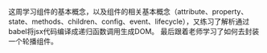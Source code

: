 这周学习组件的基本概念，以及组件的相关基本概念（attribute、property、state、methods、children、config、event、lifecycle），又练习了解析通过babel将jsx代码编译成递归函数调用生成DOM。
最后跟着老师学习了如何去封装一个轮播组件。